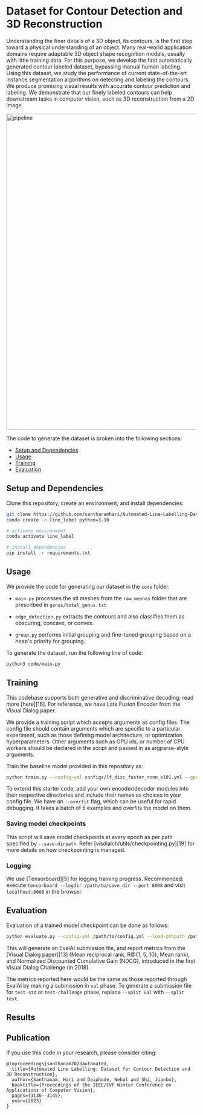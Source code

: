 Dataset for Contour Detection and 3D Reconstruction
====================================

Understanding the finer details of a 3D object, its contours, is the first step toward a physical understanding of an object. Many real-world application domains require adaptable 3D object shape recognition models, usually with little training data. For this purpose, we develop the first automatically generated contour labeled dataset, bypassing manual human labeling. Using this dataset, we study the performance of current state-of-the-art instance segmentation algorithms on detecting and labeling the contours. We produce promising visual results with accurate contour prediction and labeling. We demonstrate that our finely labeled contours can help downstream tasks in computer vision, such as 3D reconstruction from a 2D image.

<img width="834" alt="pipeline" src="https://github.com/santhanamhari/Automated-Line-Labelling-Dataset/assets/40223805/c84e2ae4-1ba4-4b05-a81a-db25aa1518fe">


The code to generate the dataset is broken into the following sections:

  * [Setup and Dependencies](#setup-and-dependencies)
  * [Usage](#download-data)
  * [Training](#training)
  * [Evaluation](#evaluation)


Setup and Dependencies
----------------------

Clone this repository, create an environment, and install dependencies:

```sh
git clone https://github.com/santhanamhari/Automated-Line-Labelling-Dataset.git
conda create -n line_label python=3.10

# activate environment
conda activate line_label

# install dependencies
pip install -r requirements.txt
```

Usage
-------------
We provide the code for generating our dataset in the `code` folder. 

- `main.py` processes the stl meshes from the `raw_meshes` folder that are prescribed in `genus/total_genus.txt`

- `edge_detection.py` extracts the contours and also classifies them as obscuring, concave, or convex. 

- `group.py` performs initial grouping and fine-tuned grouping based on a heap's priority for grouping. 


To generate the dataset, run the following line of code:

```sh
python3 code/main.py
```



Training
--------

This codebase supports both generative and discriminative decoding; read more [here][16]. For reference, we have Late Fusion Encoder from the Visual Dialog paper.

We provide a training script which accepts arguments as config files. The config file should contain arguments which are specific to a particular experiment, such as those defining model architecture, or optimization hyperparameters. Other arguments such as GPU ids, or number of CPU workers should be declared in the script and passed in as argparse-style arguments.

Train the baseline model provided in this repository as:

```sh
python train.py --config-yml configs/lf_disc_faster_rcnn_x101.yml --gpu-ids 0 1 # provide more ids for multi-GPU execution other args...
```

To extend this starter code, add your own encoder/decoder modules into their respective directories and include their names as choices in your config file. We have an `--overfit` flag, which can be useful for rapid debugging. It takes a batch of 5 examples and overfits the model on them.

### Saving model checkpoints

This script will save model checkpoints at every epoch as per path specified by `--save-dirpath`. Refer [visdialch/utils/checkpointing.py][19] for more details on how checkpointing is managed.

### Logging

We use [Tensorboard][5] for logging training progress. Recommended: execute `tensorboard --logdir /path/to/save_dir --port 8008` and visit `localhost:8008` in the browser.


Evaluation
----------

Evaluation of a trained model checkpoint can be done as follows:

```sh
python evaluate.py --config-yml /path/to/config.yml --load-pthpath /path/to/checkpoint.pth --split val --gpu-ids 0
```

This will generate an EvalAI submission file, and report metrics from the [Visual Dialog paper][13] (Mean reciprocal rank, R@{1, 5, 10}, Mean rank), and Normalized Discounted Cumulative Gain (NDCG), introduced in the first Visual Dialog Challenge (in 2018).

The metrics reported here would be the same as those reported through EvalAI by making a submission in `val` phase. To generate a submission file for `test-std` or `test-challenge` phase, replace `--split val` with `--split test`.


Results
----------------------------------


Publication
----------------------------------
If you use this code in your research, please consider citing:

```text
@inproceedings{santhanam2023automated,
  title={Automated Line Labelling: Dataset for Contour Detection and 3D Reconstruction},
  author={Santhanam, Hari and Doiphode, Nehal and Shi, Jianbo},
  booktitle={Proceedings of the IEEE/CVF Winter Conference on Applications of Computer Vision},
  pages={3136--3145},
  year={2023}
}
```